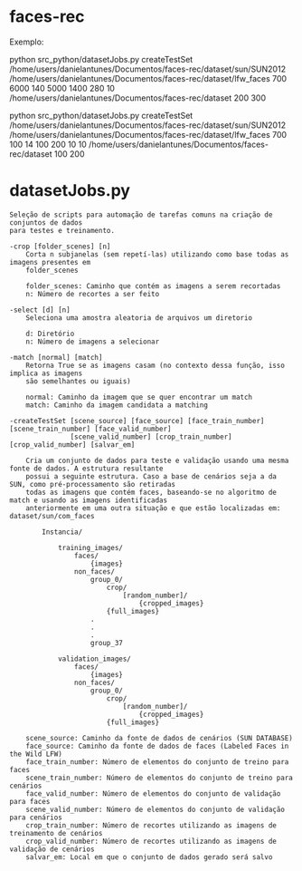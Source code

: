 faces-rec
=========

Exemplo:

python src_python/datasetJobs.py createTestSet /home/users/danielantunes/Documentos/faces-rec/dataset/sun/SUN2012 /home/users/danielantunes/Documentos/faces-rec/dataset/lfw_faces 700 6000 140 5000 1400 280 10 /home/users/danielantunes/Documentos/faces-rec/dataset 200 300

python src_python/datasetJobs.py createTestSet /home/users/danielantunes/Documentos/faces-rec/dataset/sun/SUN2012 /home/users/danielantunes/Documentos/faces-rec/dataset/lfw_faces 700 100 14 100 200 10 10 /home/users/danielantunes/Documentos/faces-rec/dataset 100 200


datasetJobs.py
=============
    Seleção de scripts para automação de tarefas comuns na criação de conjuntos de dados
    para testes e treinamento.

    -crop [folder_scenes] [n]
        Corta n subjanelas (sem repetí-las) utilizando como base todas as imagens presentes em 
        folder_scenes
    
        folder_scenes: Caminho que contém as imagens a serem recortadas
        n: Número de recortes a ser feito

    -select [d] [n]
        Seleciona uma amostra aleatoria de arquivos um diretorio
    
        d: Diretório
        n: Número de imagens a selecionar

    -match [normal] [match]
        Retorna True se as imagens casam (no contexto dessa função, isso implica as imagens
        são semelhantes ou iguais)

        normal: Caminho da imagem que se quer encontrar um match
        match: Caminho da imagem candidata a matching

    -createTestSet [scene_source] [face_source] [face_train_number] [scene_train_number] [face_valid_number] 
                   [scene_valid_number] [crop_train_number] [crop_valid_number] [salvar_em]

        Cria um conjunto de dados para teste e validação usando uma mesma fonte de dados. A estrutura resultante
        possui a seguinte estrutura. Caso a base de cenários seja a da SUN, como pré-processamento são retiradas
        todas as imagens que contém faces, baseando-se no algoritmo de match e usando as imagens identificadas 
        anteriormente em uma outra situação e que estão localizadas em: dataset/sun/com_faces
        
            Instancia/

                training_images/
                    faces/
                        {images}
                    non_faces/
                        group_0/
                            crop/
                                [random_number]/
                                    {cropped_images}
                            {full_images}
                        .
                        .
                        .
                        group_37

                validation_images/
                    faces/
                        {images}
                    non_faces/
                        group_0/
                            crop/
                                [random_number]/
                                    {cropped_images}
                            {full_images}

        scene_source: Caminho da fonte de dados de cenários (SUN DATABASE)
        face_source: Caminho da fonte de dados de faces (Labeled Faces in the Wild LFW)
        face_train_number: Número de elementos do conjunto de treino para faces
        scene_train_number: Número de elementos do conjunto de treino para cenários
        face_valid_number: Número de elementos do conjunto de validação para faces
        scene_valid_number: Número de elementos do conjunto de validação para cenários
        crop_train_number: Número de recortes utilizando as imagens de treinamento de cenários
        crop_valid_number: Número de recortes utilizando as imagens de validação de cenários
        salvar_em: Local em que o conjunto de dados gerado será salvo


